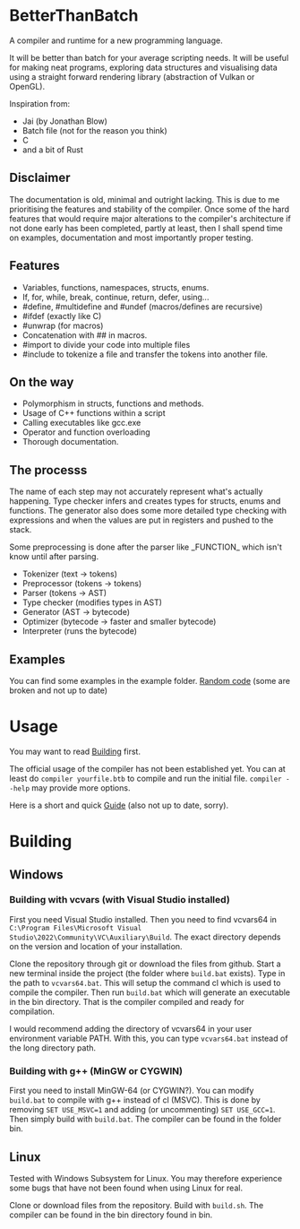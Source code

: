 # BetterThanBatch
A compiler and runtime for a new programming language.

It will be better than batch for your average scripting needs.
It will be useful for making neat programs, exploring data structures
and visualising data using a straight forward rendering
library (abstraction of Vulkan or OpenGL).

Inspiration from:
- Jai (by Jonathan Blow)
- Batch file (not for the reason you think)
- C
- and a bit of Rust

## Disclaimer
The documentation is old, minimal and outright lacking.
This is due to me prioritising the features and stability
of the compiler. Once some of the hard features that would
require major alterations to the compiler's architecture if
not done early has been completed, partly at least, then
I shall spend time on examples, documentation and most
importantly proper testing.

## Features
- Variables, functions, namespaces, structs, enums.
- If, for, while, break, continue, return, defer, using...
- #define, #multidefine and #undef (macros/defines are recursive)
- #ifdef (exactly like C)
- #unwrap (for macros)
- Concatenation with ## in macros.
- #import to divide your code into multiple files
- #include to tokenize a file and transfer the tokens into another file.

## On the way
- Polymorphism in structs, functions and methods.
- Usage of C++ functions within a script
- Calling executables like gcc.exe
- Operator and function overloading
- Thorough documentation.

## The processs
The name of each step may not accurately represent what's
actually happening. Type checker infers and creates types for
structs, enums and functions. The generator also does some
more detailed type checking with expressions and when the
values are put in registers and pushed to the stack.

Some preprocessing is done after the parser like
\_FUNCTION\_ which isn't know until after parsing.

- Tokenizer     (text -> tokens)
- Preprocessor  (tokens -> tokens)
- Parser        (tokens -> AST)
- Type checker  (modifies types in AST)
- Generator     (AST -> bytecode)
- Optimizer     (bytecode -> faster and smaller bytecode)
- Interpreter   (runs the bytecode)

## Examples
You can find some examples in the example folder.
[Random code](examples/ast.btb) (some are broken and not up to date)

# Usage
You may want to read [Building](#building) first.

The official usage of the compiler has not been established yet.
You can at least do `compiler yourfile.btb` to compile and run the initial file.
`compiler --help` may provide more options.

Here is a short and quick [Guide](docs/guide.md) (also not up to date, sorry).

# Building
## Windows
### Building with vcvars (with Visual Studio installed)
First you need Visual Studio installed. Then you need to find vcvars64 in
`C:\Program Files\Microsoft Visual Studio\2022\Community\VC\Auxiliary\Build`.
The exact directory depends on the version and location of your installation.

Clone the repository through git or download the files from github.
Start a new terminal inside the project (the folder where `build.bat` exists).
Type in the path to `vcvars64.bat`. This will setup the command cl which is
used to compile the compiler.
Then run `build.bat` which will generate an executable in the bin directory.
That is the compiler compiled and ready for compilation.

I would recommend adding the directory of vcvars64 in your user environment variable PATH.
With this, you can type `vcvars64.bat` instead of the long directory path.

### Building with g++ (MinGW or CYGWIN)
First you need to install MinGW-64 (or CYGWIN?).
You can modify `build.bat` to compile with g++ instead of cl (MSVC).
This is done by removing `SET USE_MSVC=1` and adding (or uncommenting) `SET USE_GCC=1`.
Then simply build with `build.bat`. The compiler can be found in the folder bin.

## Linux
Tested with Windows Subsystem for Linux. You may therefore experience
some bugs that have not been found when using Linux for real.

Clone or download files from the repository.
Build with `build.sh`. The compiler can be found in the bin directory found in bin.
